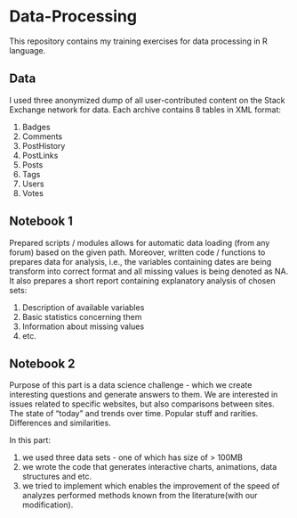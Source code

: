 # Data-Processing
This repository contains my training exercises for data processing in R language.

## Data
I used three anonymized dump of all user-contributed content on the Stack Exchange network for data. Each archive contains 8 tables in XML format:
1. Badges
2. Comments
3. PostHistory
4. PostLinks
5. Posts
6. Tags
7. Users
8. Votes

## Notebook 1
Prepared scripts / modules allows for automatic data loading (from any forum) based on the given path. Moreover, written code / functions to prepares data for analysis, i.e., the variables containing dates are being transform into correct format and all missing values is being denoted as NA. It also prepares a short report containing explanatory analysis of chosen sets:
1. Description of available variables
2. Basic statistics concerning them
3. Information about missing values
4. etc.

## Notebook 2
Purpose of this part is a data science challenge - which we create interesting questions and generate answers to them. We are interested in issues related to specific websites, but also comparisons between sites. The state of “today” and trends over time. Popular stuff and rarities. Differences and similarities.

In this part:
1. we used three data sets - one of which has size of > 100MB
2. we wrote the code that generates interactive charts, animations, data structures and etc.
3. we tried to implement which enables the improvement of the speed of analyzes performed methods known from the literature(with our modification).
